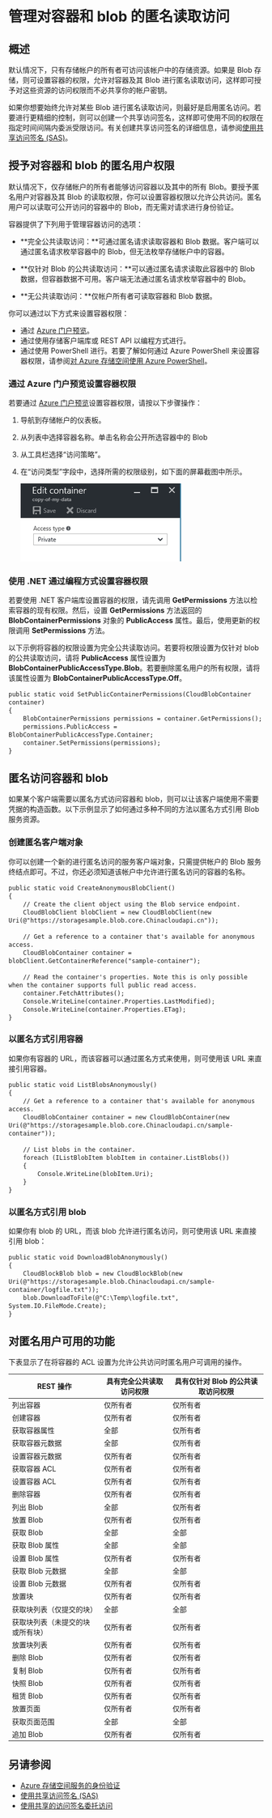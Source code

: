 <properties
	pageTitle="管理对容器和 Blob 的匿名读取访问 | Azure"
	description="了解如何使容器和 blob 可供匿名访问，以及如何对其进行程序式访问。"
	services="storage"
	documentationCenter=""
	authors="tamram"
	manager="carmonm"
	editor="tysonn"/>  


<tags
	ms.service="storage"
	ms.workload="storage"
	ms.tgt_pltfrm="na"
	ms.devlang="na"
	ms.topic="article"
	ms.date="09/27/2016"
	wacn.date="11/07/2016"
	ms.author="michaelhauss;jwillis;tamram"/>

# 管理对容器和 blob 的匿名读取访问

## 概述

默认情况下，只有存储帐户的所有者可访问该帐户中的存储资源。如果是 Blob 存储，则可设置容器的权限，允许对容器及其 Blob 进行匿名读取访问，这样即可授予对这些资源的访问权限而不必共享你的帐户密钥。

如果你想要始终允许对某些 Blob 进行匿名读取访问，则最好是启用匿名访问。若要进行更精细的控制，则可以创建一个共享访问签名，这样即可使用不同的权限在指定时间间隔内委派受限访问。有关创建共享访问签名的详细信息，请参阅[使用共享访问签名 (SAS)](/documentation/articles/storage-dotnet-shared-access-signature-part-1/)。

## 授予对容器和 blob 的匿名用户权限

默认情况下，仅存储帐户的所有者能够访问容器以及其中的所有 Blob。要授予匿名用户对容器及其 Blob 的读取权限，你可以设置容器权限以允许公共访问。匿名用户可以读取可公开访问的容器中的 Blob，而无需对请求进行身份验证。

容器提供了下列用于管理容器访问的选项：

- **完全公共读取访问：**可通过匿名请求读取容器和 Blob 数据。客户端可以通过匿名请求枚举容器中的 Blob，但无法枚举存储帐户中的容器。

- **仅针对 Blob 的公共读取访问：**可以通过匿名请求读取此容器中的 Blob 数据，但容器数据不可用。客户端无法通过匿名请求枚举容器中的 Blob。

- **无公共读取访问：**仅帐户所有者可读取容器和 Blob 数据。

你可以通过以下方式来设置容器权限：

- 通过 [Azure 门户预览](https://portal.azure.cn)。
- 通过使用存储客户端库或 REST API 以编程方式进行。
- 通过使用 PowerShell 进行。若要了解如何通过 Azure PowerShell 来设置容器权限，请参阅[对 Azure 存储空间使用 Azure PowerShell](/documentation/articles/storage-powershell-guide-full#how-to-manage-azure-blobs/)。

### 通过 Azure 门户预览设置容器权限

若要通过 [Azure 门户预览](https://portal.azure.cn)设置容器权限，请按以下步骤操作：

1. 导航到存储帐户的仪表板。
2. 从列表中选择容器名称。单击名称会公开所选容器中的 Blob
3. 从工具栏选择“访问策略”。
4. 在“访问类型”字段中，选择所需的权限级别，如下面的屏幕截图中所示。

	![编辑“容器元数据”对话框](./media/storage-manage-access-to-resources/storage-manage-access-to-resources-0.png)  


### 使用 .NET 通过编程方式设置容器权限

若要使用 .NET 客户端库设置容器的权限，请先调用 **GetPermissions** 方法以检索容器的现有权限。然后，设置 **GetPermissions** 方法返回的 **BlobContainerPermissions** 对象的 **PublicAccess** 属性。最后，使用更新的权限调用 **SetPermissions** 方法。

以下示例将容器的权限设置为完全公共读取访问。若要将权限设置为仅针对 blob 的公共读取访问，请将 **PublicAccess** 属性设置为 **BlobContainerPublicAccessType.Blob**。若要删除匿名用户的所有权限，请将该属性设置为 **BlobContainerPublicAccessType.Off**。

    public static void SetPublicContainerPermissions(CloudBlobContainer container)
    {
        BlobContainerPermissions permissions = container.GetPermissions();
        permissions.PublicAccess = BlobContainerPublicAccessType.Container;
        container.SetPermissions(permissions);
    }

## 匿名访问容器和 blob

如果某个客户端需要以匿名方式访问容器和 blob，则可以让该客户端使用不需要凭据的构造函数。以下示例显示了如何通过多种不同的方法以匿名方式引用 Blob 服务资源。

### 创建匿名客户端对象

你可以创建一个新的进行匿名访问的服务客户端对象，只需提供帐户的 Blob 服务终结点即可。不过，你还必须知道该帐户中允许进行匿名访问的容器的名称。

    public static void CreateAnonymousBlobClient()
    {
        // Create the client object using the Blob service endpoint.
        CloudBlobClient blobClient = new CloudBlobClient(new Uri(@"https://storagesample.blob.core.Chinacloudapi.cn"));

        // Get a reference to a container that's available for anonymous access.
        CloudBlobContainer container = blobClient.GetContainerReference("sample-container");

        // Read the container's properties. Note this is only possible when the container supports full public read access.
        container.FetchAttributes();
        Console.WriteLine(container.Properties.LastModified);
        Console.WriteLine(container.Properties.ETag);
    }

### 以匿名方式引用容器

如果你有容器的 URL，而该容器可以通过匿名方式来使用，则可使用该 URL 来直接引用容器。

    public static void ListBlobsAnonymously()
    {
        // Get a reference to a container that's available for anonymous access.
        CloudBlobContainer container = new CloudBlobContainer(new Uri(@"https://storagesample.blob.core.Chinacloudapi.cn/sample-container"));

        // List blobs in the container.
        foreach (IListBlobItem blobItem in container.ListBlobs())
        {
            Console.WriteLine(blobItem.Uri);
        }
    }


### 以匿名方式引用 blob

如果你有 blob 的 URL，而该 blob 允许进行匿名访问，则可使用该 URL 来直接引用 blob：

    public static void DownloadBlobAnonymously()
    {
        CloudBlockBlob blob = new CloudBlockBlob(new Uri(@"https://storagesample.blob.Chinacloudapi.cn/sample-container/logfile.txt"));
        blob.DownloadToFile(@"C:\Temp\logfile.txt", System.IO.FileMode.Create);
    }

## 对匿名用户可用的功能

下表显示了在将容器的 ACL 设置为允许公共访问时匿名用户可调用的操作。

| REST 操作 | 具有完全公共读取访问权限 | 具有仅针对 Blob 的公共读取访问权限 |
|--------------------------------------------------------|-----------------------------------------|---------------------------------------------------|
| 列出容器 | 仅所有者 | 仅所有者 |
| 创建容器 | 仅所有者 | 仅所有者 |
| 获取容器属性 | 全部 | 仅所有者 |
| 获取容器元数据 | 全部 | 仅所有者 |
| 设置容器元数据 | 仅所有者 | 仅所有者 |
| 获取容器 ACL | 仅所有者 | 仅所有者 |
| 设置容器 ACL | 仅所有者 | 仅所有者 |
| 删除容器 | 仅所有者 | 仅所有者 |
| 列出 Blob | 全部 | 仅所有者 |
| 放置 Blob | 仅所有者 | 仅所有者 |
| 获取 Blob | 全部 | 全部 |
| 获取 Blob 属性 | 全部 | 全部 |
| 设置 Blob 属性 | 仅所有者 | 仅所有者 |
| 获取 Blob 元数据 | 全部 | 全部 |
| 设置 Blob 元数据 | 仅所有者 | 仅所有者 |
| 放置块 | 仅所有者 | 仅所有者 |
| 获取块列表（仅提交的块） | 全部 | 全部 |
| 获取块列表（未提交的块或所有块） | 仅所有者 | 仅所有者 |
| 放置块列表 | 仅所有者 | 仅所有者 |
| 删除 Blob | 仅所有者 | 仅所有者 |
| 复制 Blob | 仅所有者 | 仅所有者 |
| 快照 Blob | 仅所有者 | 仅所有者 |
| 租赁 Blob | 仅所有者 | 仅所有者 |
| 放置页面 | 仅所有者 | 仅所有者 |
| 获取页面范围 | 全部 | 全部 |
| 追加 Blob | 仅所有者 | 仅所有者 |


## 另请参阅

- [Azure 存储空间服务的身份验证](https://msdn.microsoft.com/zh-cn/library/azure/dd179428.aspx)
- [使用共享访问签名 (SAS)](/documentation/articles/storage-dotnet-shared-access-signature-part-1/)
- [使用共享的访问签名委托访问](https://msdn.microsoft.com/zh-cn/library/azure/ee395415.aspx)

<!---HONumber=Mooncake_1031_2016-->